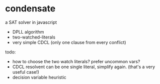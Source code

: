 # condensate
a SAT solver in javascript

* DPLL algorithm
* two-watched-literals
* very simple CDCL (only one clause from every conflict)


todo:

* how to choose the two watch literals? prefer uncommon vars?
* CDCL resolvent can be one single literal, simplify again.
     (that's a very useful case!)
* decision variable heuristic
